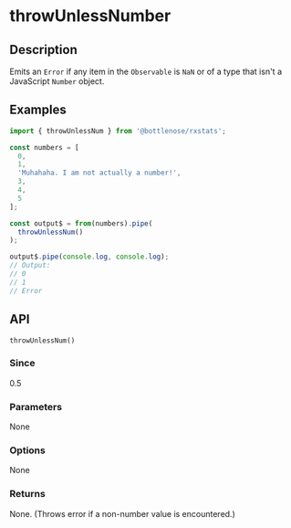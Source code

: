 # throwUnlessNumber

## Description

Emits an `Error` if any item in the `Observable` is `NaN` or of a type that isn't a JavaScript `Number` object.

## Examples

```javascript
import { throwUnlessNum } from '@bottlenose/rxstats';​

const numbers = [
  0,
  1,
  'Muhahaha. I am not actually a number!',
  3,
  4,
  5
];

const output$ = from(numbers).pipe(
  throwUnlessNum()
);

output$.pipe(console.log, console.log);
// Output:
// 0
// 1
// Error
```

## API
```
throwUnlessNum()
```

### Since
0.5

### Parameters
None

### Options
None

### Returns
None. (Throws error if a non-number value is encountered.)


